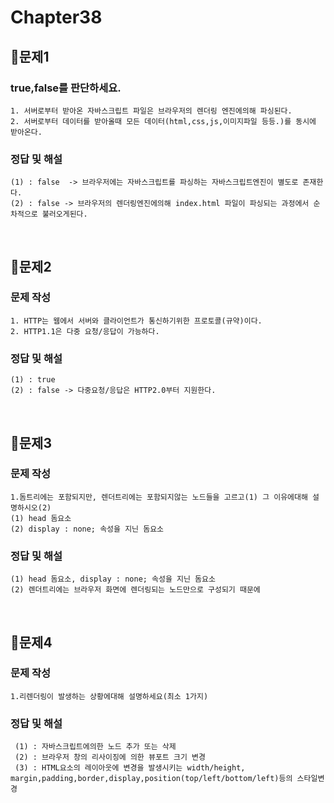 # Chapter38
## 📌문제1
### true,false를 판단하세요.
```
1. 서버로부터 받아온 자바스크립트 파일은 브라우저의 렌더링 엔진에의해 파싱된다.
2. 서버로부터 데이터를 받아올때 모든 데이터(html,css,js,이미지파일 등등.)를 동시에 받아온다.
```
### 정답 및 해설
```
(1) : false  -> 브라우저에는 자바스크립트를 파싱하는 자바스크립트엔진이 별도로 존재한다.
(2) : false -> 브라우저의 렌더링엔진에의해 index.html 파일이 파싱되는 과정에서 순차적으로 불러오게된다.
```

<br>

## 📌문제2
### 문제 작성
```
1. HTTP는 웹에서 서버와 클라이언트가 통신하기위한 프로토콜(규약)이다.
2. HTTP1.1은 다중 요청/응답이 가능하다.
```
### 정답 및 해설
```
(1) : true
(2) : false -> 다중요청/응답은 HTTP2.0부터 지원한다. 
```

<br>

## 📌문제3
### 문제 작성
```
1.돔트리에는 포함되지만, 렌더트리에는 포함되지않는 노드들을 고르고(1) 그 이유에대해 설명하시오(2)
(1) head 돔요소
(2) display : none; 속성을 지닌 돔요소
```
### 정답 및 해설
```
(1) head 돔요소, display : none; 속성을 지닌 돔요소
(2) 렌더트리에는 브라우저 화면에 렌더링되는 노드만으로 구성되기 때문에
```

<br>

## 📌문제4
### 문제 작성
```
1.리렌더링이 발생하는 상황에대해 설명하세요(최소 1가지)
```
### 정답 및 해설
```
 (1) : 자바스크립트에의한 노드 추가 또는 삭제
 (2) : 브라우저 창의 리사이징에 의한 뷰포트 크기 변경
 (3) : HTML요소의 레이아웃에 변경을 발생시키는 width/height, margin,padding,border,display,position(top/left/bottom/left)등의 스타일변경
```

<br>
